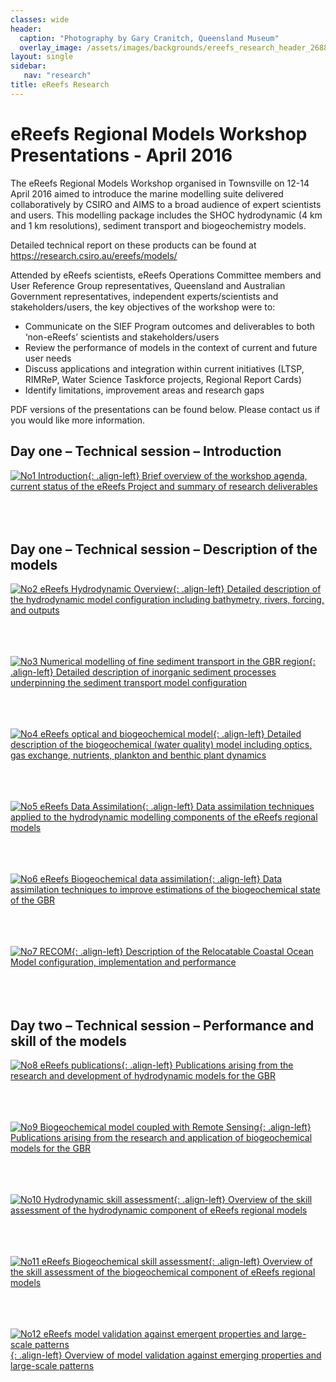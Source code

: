 ```yaml
---
classes: wide
header:
  caption: "Photography by Gary Cranitch, Queensland Museum"
  overlay_image: /assets/images/backgrounds/ereefs_research_header_2688_q60.jpg
layout: single
sidebar:
   nav: "research"
title: eReefs Research
---
```

# eReefs Regional Models Workshop Presentations - April 2016
The eReefs Regional Models Workshop organised in Townsville on 12-14 April 2016 aimed to introduce the marine modelling suite delivered collaboratively by CSIRO and AIMS to a broad audience of expert scientists and users. This modelling package includes the SHOC hydrodynamic (4 km and 1 km resolutions), sediment transport and biogeochemistry models.

Detailed technical report on these products can be found at https://research.csiro.au/ereefs/models/

Attended by eReefs scientists, eReefs Operations Committee members and User Reference Group representatives, Queensland and Australian Government representatives, independent experts/scientists and stakeholders/users, the key objectives of the workshop were to:

* Communicate on the SIEF Program outcomes and deliverables to both ‘non-eReefs’ scientists and stakeholders/users
* Review the performance of models in the context of current and future user needs
* Discuss applications and integration within current initiatives (LTSP, RIMReP, Water Science Taskforce projects, Regional Report Cards)
* Identify limitations, improvement areas and research gaps

PDF versions of the presentations can be found below. Please contact us if you would like more information.

## Day one – Technical session – Introduction
[![No1 Introduction](/assets/images/platform/eReefs_Townsville_Regional_Models_Workshop_Presentation_No1_Thumbnail-182x137.png "No1 Introduction"){: .align-left} Brief overview of the workshop agenda, current status of the eReefs Project and summary of research deliverables](eReefs_Townsville_Regional_Models_Workshop_Presentation_No1_Intro.PDF)
<br><br><br><br>

## Day one – Technical session – Description of the models
[![No2 eReefs Hydrodynamic Overview](/assets/images/platform/eReefs_Tsv_Regional_Models_Workshop_Presentation_No2_Thumbnail-182x136.png "No2 eReefs Hydrodynamic Overview"){: .align-left} Detailed description of the hydrodynamic model configuration including bathymetry, rivers, forcing, and outputs](eReefs_Tsv_Regional_Models_Workshop_Presentation_No2_Hydro.pdf) 
<br><br><br><br>

[![No3 Numerical modelling of fine sediment transport in the GBR region](/assets/images/platform/eReefs_Tsv_Regional_Models_Workshop_Presentation_No3_Thumbnail-182x136.png "No3 Numerical modelling of fine sediment transport in the GBR region"){: .align-left} Detailed description of inorganic sediment processes underpinning the sediment transport model configuration](eReefs_Tsv_Regional_Models_Workshop_Presentation_No3_Sediments.pdf) 
<br><br><br><br>

[![No4 eReefs optical and biogeochemical model](/assets/images/platform/eReefs_Tsv_Regional_Models_Workshop_Presentation_No4_Thumbnail-182x136.png "No4 eReefs optical and biogeochemical model"){: .align-left} Detailed description of the biogeochemical (water quality) model including optics, gas exchange, nutrients, plankton and benthic plant dynamics](eReefs_Tsv_Regional_Models_Workshop_Presentation_No4_Biogeochemistry.pdf) 
<br><br><br><br>

[![No5 eReefs Data Assimilation](/assets/images/platform/eReefs_Tsv_Regional_Models_Workshop_Presentation_No5_Thumbnail-182x136.png "No5 eReefs Data Assimilation"){: .align-left} Data assimilation techniques applied to the hydrodynamic modelling components of the eReefs regional models](eReefs_Tsv_Regional_Models_Workshop_Presentation_No5_Physical_DA.pdf) 
<br><br><br><br>

[![No6 eReefs Biogeochemical data assimilation](/assets/images/platform/eReefs_Tsv_Regional_Models_Workshop_Presentation_No6_Thumbnail-182x137.png "No6 eReefs Biogeochemical data assimilation"){: .align-left} Data assimilation techniques to improve estimations of the biogeochemical state of the GBR](eReefs_Tsv_Regional_Models_Workshop_Presentation_No6_Biogeochemical_DA.pdf) 
<br><br><br><br>

[![No7 RECOM](/assets/images/platform/eReefs_Tsv_Regional_Models_Workshop_Presentation_No7_Thumbnail-182x136.png "No7 RECOM"){: .align-left} Description of the Relocatable Coastal Ocean Model configuration, implementation and performance](eReefs_Tsv_Regional_Models_Workshop_Presentation_No7_RECOM.pdf) 
<br><br><br><br>

## Day two – Technical session – Performance and skill of the models
[![No8 eReefs publications](/assets/images/platform/eReefs_Tsv_Regional_Models_Workshop_Presentation_No8_Thumbnail-182x136.png "No8 eReefs publications"){: .align-left} Publications arising from the research and development of hydrodynamic models for the GBR](eReefs_Tsv_Regional_Models_Workshop_Presentation_No8_Publications_part1.pdf) 
<br><br><br><br>

[![No9 Biogeochemical model coupled with Remote Sensing](/assets/images/platform/eReefs_Tsv_Regional_Models_Workshop_Presentation_No9_Thumbnail-182x136.png "No9 Biogeochemical model coupled with Remote Sensing"){: .align-left} Publications arising from the research and application of biogeochemical models for the GBR](eReefs_Tsv_Regional_Models_Workshop_Presentation_No9_Publications_part2.pdf)
<br><br><br><br>

[![No10 Hydrodynamic skill assessment](/assets/images/platform/eReefs_Tsv_Regional_Models_Workshop_Presentation_No10_Thumbnail-182x136.png "No10 Hydrodynamic skill assessment"){: .align-left} Overview of the skill assessment of the hydrodynamic component of eReefs regional models](eReefs_Tsv_Regional_Models_Workshop_Presentation_No10_Skill_Hydro.pdf)
<br><br><br><br>

[![No11 eReefs Biogeochemical skill assessment](/assets/images/platform/eReefs_Tsv_Regional_Models_Workshop_Presentation_No11_Thumbnail-182x136.png "No11 eReefs Biogeochemical skill assessment"){: .align-left} Overview of the skill assessment of the biogeochemical component of eReefs regional models](eReefs_Tsv_Regional_Models_Workshop_Presentation_No11_Skill_Biogeochemistry.pdf)
<br><br><br><br>

[![No12 eReefs model validation against emergent properties and large-scale patterns](/assets/images/platform/eReefs_Tsv_Regional_Models_Workshop_Presentation_No12_Thumbnail-182x137.png "No12 eReefs model validation against emergent properties and large-scale patterns"){: .align-left} Overview of model validation against emerging properties and large-scale patterns](eReefs_Tsv_Regional_Models_Workshop_Presentation_No12_Skill_Emerging_Properties.pdf)
